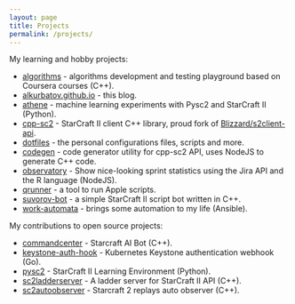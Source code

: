```yaml
---
layout: page
title: Projects
permalink: /projects/
---
```

My learning and hobby projects:
* [algorithms](https://github.com/alkurbatov/algorithms) - algorithms development and testing playground based on Coursera courses (C++).
* [alkurbatov.github.io](https://github.com/alkurbatov/alkurbatov.github.io) - this blog.
* [athene](https://github.com/alkurbatov/athene) - machine learning experiments with Pysc2 and StarCraft II (Python).
* [cpp-sc2](https://github.com/alkurbatov/cpp-sc2) - StarCraft II client C++ library, proud fork of [Blizzard/s2client-api](https://github.com/Blizzard/s2client-api).
* [dotfiles](https://github.com/alkurbatov/dotfiles) - the personal configurations files, scripts and more.
* [codegen](https://github.com/cpp-sc2/codegen) - code generator utility for cpp-sc2 API, uses NodeJS to generate C++ code.
* [observatory](https://github.com/alkurbatov/observatory) - Show nice-looking sprint statistics using the Jira API and the R language (NodeJS).
* [qrunner](https://github.com/alkurbatov/qrunner) - a tool to run Apple scripts.
* [suvorov-bot](https://github.com/alkurbatov/suvorov-bot) - a simple StarCraft II script bot written in C++.
* [work-automata](https://github.com/alkurbatov/work-automata.git) - brings some automation to my life (Ansible).

My contributions to open source projects:
* [commandcenter](https://github.com/davechurchill/commandcenter/commits?author=alkurbatov) - Starcraft AI Bot (C++).
* [keystone-auth-hook](https://github.com/virtuozzo/keystone-auth-hook/commits?author=alkurbatov) - Kubernetes Keystone authentication webhook (Go).
* [pysc2](https://github.com/deepmind/pysc2/commits?author=alkurbatov) - StarCraft II Learning Environment (Python).
* [sc2ladderserver](https://github.com/Cryptyc/Sc2LadderServer/commits?author=alkurbatov) - A ladder server for StarCraft II API (C++).
* [sc2autoobserver](https://github.com/aiarena/SC2AutoObserver/commits?author=alkurbatov) - Starcraft 2 replays auto observer (C++).
